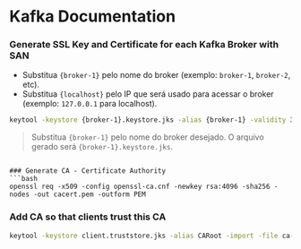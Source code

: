 # Kafka Documentation

### Generate SSL Key and Certificate for each Kafka Broker with SAN
- Substitua `{broker-1}` pelo nome do broker (exemplo: `broker-1`, `broker-2`, etc).
- Substitua `{localhost}` pelo IP que será usado para acessar o broker (exemplo: `127.0.0.1` para localhost).

```bash
keytool -keystore {broker-1}.keystore.jks -alias {broker-1} -validity 365 -genkey -keyalg RSA -storetype pkcs12
```
> Substitua `{broker-1}` pelo nome do broker desejado. O arquivo gerado será `{broker-1}.keystore.jks`.
```

### Generate CA - Certificate Authority
```bash
openssl req -x509 -config openssl-ca.cnf -newkey rsa:4096 -sha256 -nodes -out cacert.pem -outform PEM
```

### Add CA so that clients trust this CA
```bash
keytool -keystore client.truststore.jks -alias CARoot -import -file ca-cert
```

